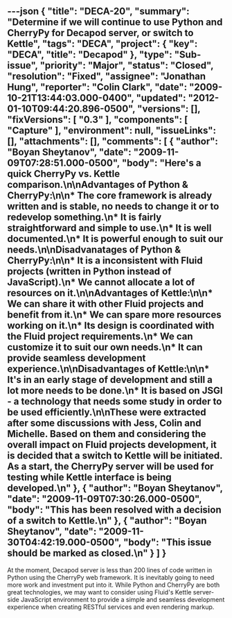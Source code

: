 ---json
{
  "title": "DECA-20",
  "summary": "Determine if we will continue to use Python and CherryPy for Decapod server, or switch to Kettle",
  "tags": "DECA",
  "project": {
    "key": "DECA",
    "title": "Decapod"
  },
  "type": "Sub-issue",
  "priority": "Major",
  "status": "Closed",
  "resolution": "Fixed",
  "assignee": "Jonathan Hung",
  "reporter": "Colin Clark",
  "date": "2009-10-21T13:44:03.000-0400",
  "updated": "2012-01-10T09:44:20.896-0500",
  "versions": [],
  "fixVersions": [
    "0.3"
  ],
  "components": [
    "Capture"
  ],
  "environment": null,
  "issueLinks": [],
  "attachments": [],
  "comments": [
    {
      "author": "Boyan Sheytanov",
      "date": "2009-11-09T07:28:51.000-0500",
      "body": "Here's a quick CherryPy vs. Kettle comparison.\n\nAdvantages of Python & CherryPy:\n\n* The core framework is already written and is stable, no needs to change it or to redevelop something.\n* It is fairly straightforward and simple to use.\n* It is well documented.\n* It is powerful enough to suit our needs.\n\nDisadvanatages of Python & CherryPy:\n\n* It is a inconsistent with Fluid projects (written in Python instead of JavaScript).\n* We cannot allocate a lot of resources on it.\n\nAdvantages of Kettle:\n\n* We can share it with other Fluid projects and benefit from it.\n* We can spare more resources working on it.\n* Its design is coordinated with the Fluid project requirements.\n* We can customize it to suit our own needs.\n* It can provide seamless development experience.\n\nDisadvantages of Kettle:\n\n* It's in an early stage of development and still a lot more needs to be done.\n* It is based on JSGI - a technology that needs some study in order to be used efficiently.\n\nThese were extracted after some discussions with Jess, Colin and Michelle. Based on them and considering the overall impact on Fluid projects development, it is decided that a switch to Kettle will be initiated. As a start, the CherryPy server will be used for testing while Kettle interface is being developed.\n"
    },
    {
      "author": "Boyan Sheytanov",
      "date": "2009-11-09T07:30:26.000-0500",
      "body": "This has been resolved with a decision of a switch to Kettle.\n"
    },
    {
      "author": "Boyan Sheytanov",
      "date": "2009-11-30T04:42:19.000-0500",
      "body": "This issue should be marked as closed.\n"
    }
  ]
}
---
At the moment, Decapod server is less than 200 lines of code written in Python using the CherryPy web framework. It is inevitably going to need more work and investment put into it. While Python and CherryPy are both great technologies, we may want to consider using Fluid's Kettle server-side JavaScript environment to provide a simple and seamless development experience when creating RESTful services and even rendering markup.

        